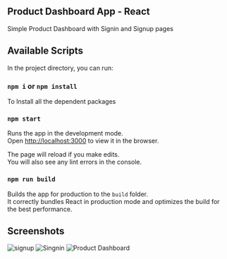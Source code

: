 ## Product Dashboard App - React

Simple Product Dashboard with Signin and Signup pages

## Available Scripts

In the project directory, you can run:

###  `npm i` or `npm install`

To Install all the dependent packages

### `npm start`

Runs the app in the development mode.<br />
Open [http://localhost:3000](http://localhost:3000) to view it in the browser.

The page will reload if you make edits.<br />
You will also see any lint errors in the console.

### `npm run build`

Builds the app for production to the `build` folder.<br />
It correctly bundles React in production mode and optimizes the build for the best performance.

## Screenshots

![signup](https://user-images.githubusercontent.com/39478166/109406890-1936a900-7996-11eb-8bad-f883749273e5.png)
![Singnin](https://user-images.githubusercontent.com/39478166/109406901-2b184c00-7996-11eb-8cbb-766dcd61c8ca.png)
![Product Dashboard](https://user-images.githubusercontent.com/39478166/109406904-2fdd0000-7996-11eb-9aa6-0b8aa3a5092f.png)
